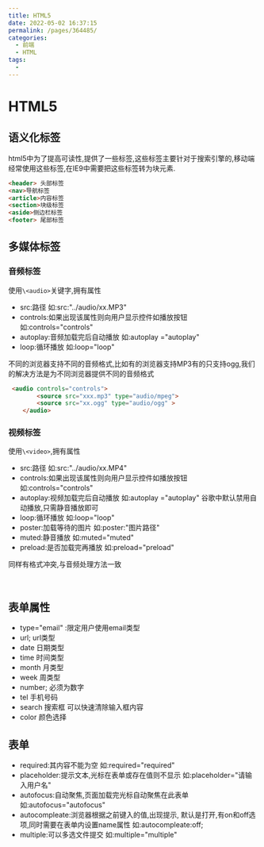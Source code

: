 ```yaml
---
title: HTML5
date: 2022-05-02 16:37:15
permalink: /pages/364485/
categories:
  - 前端
  - HTML
tags:
  - 
---
```

# HTML5

## 语义化标签

html5中为了提高可读性,提供了一些标签,这些标签主要针对于搜索引擎的,移动端经常使用这些标签,在IE9中需要把这些标签转为块元素.

```html
<header> 头部标签
<nav>导航标签
<article>内容标签
<section>块级标签
<aside>侧边栏标签
<footer> 尾部标签

```



## 多媒体标签

### 音频标签

使用`\<audio>`关键字,拥有属性

- src:路径   如:src:"../audio/xx.MP3"
- controls:如果出现该属性则向用户显示控件如播放按钮   如:controls="controls"
- autoplay:音频加载完后自动播放   如:autoplay ="autoplay"
- loop:循环播放  如:loop="loop"

不同的浏览器支持不同的音频格式,比如有的浏览器支持MP3有的只支持ogg,我们的解决方法是为不同浏览器提供不同的音频格式

```html
 <audio controls="controls">
        <source src="xxx.mp3" type="audio/mpeg">
        <source src="xx.ogg" type="audio/ogg" > 
    </audio>
```

### 视频标签

使用`\<video>`,拥有属性

- src:路径 如:src:"../audio/xx.MP4"
- controls:如果出现该属性则向用户显示控件如播放按钮   如:controls="controls"
- autoplay:视频加载完后自动播放   如:autoplay ="autoplay"    谷歌中默认禁用自动播放,只需静音播放即可
- loop:循环播放  如:loop="loop"
- poster:加载等待的图片  如:poster:"图片路径"
- muted:静音播放  如:muted="muted"
- preload:是否加载完再播放   如:preload="preload"

同样有格式冲突,与音频处理方法一致

​     

## 表单属性

- type="email" :限定用户使用email类型
- url; url类型
- date  日期类型
- time  时间类型
- month  月类型
- week  周类型
- number; 必须为数字
- tel  手机号码
- search  搜索框  可以快速清除输入框内容
- color 颜色选择

 

## 表单

- required:其内容不能为空    如:required="required"
- placeholder:提示文本,光标在表单或存在值则不显示   如:placeholder="请输入用户名"
- autofocus:自动聚焦,页面加载完光标自动聚焦在此表单  如:autofocus="autofocus"
- autocompleate:浏览器根据之前键入的值,出现提示,  默认是打开,有on和off选项,同时需要在表单内设置name属性  如:autocompleate:off;
- multiple:可以多选文件提交  如:multiple="multiple"

